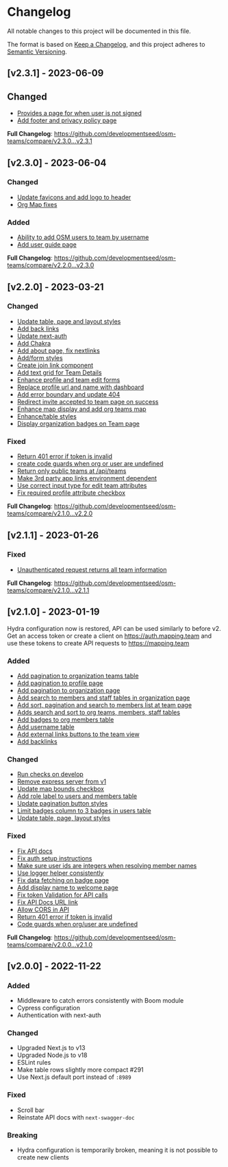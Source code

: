 # Changelog

All notable changes to this project will be documented in this file.

The format is based on [Keep a Changelog](https://keepachangelog.com/en/1.0.0/),
and this project adheres to [Semantic Versioning](https://semver.org/spec/v2.0.0.html).

## [v2.3.1] - 2023-06-09

## Changed
* [Provides a page for when user is not signed](https://github.com/developmentseed/osm-teams/pull/451)
* [Add footer and privacy policy page](https://github.com/developmentseed/osm-teams/pull/452)

**Full Changelog**: https://github.com/developmentseed/osm-teams/compare/v2.3.0...v2.3.1

## [v2.3.0] - 2023-06-04

### Changed
* [Update favicons and add logo to header](https://github.com/developmentseed/osm-teams/pull/439)
* [Org Map fixes](https://github.com/developmentseed/osm-teams/pull/445)

### Added
* [Ability to add OSM users to team by username](https://github.com/developmentseed/osm-teams/pull/438)
* [Add user guide page](https://github.com/developmentseed/osm-teams/pull/447)

**Full Changelog**: https://github.com/developmentseed/osm-teams/compare/v2.2.0...v2.3.0

## [v2.2.0] - 2023-03-21

### Changed

- [Update table, page and layout styles](https://github.com/developmentseed/osm-teams/pull/391)
- [Add back links](https://github.com/developmentseed/osm-teams/pull/392)
- [Update next-auth](https://github.com/developmentseed/osm-teams/pull/407)
- [Add Chakra](https://github.com/developmentseed/osm-teams/pull/411)
- [Add about page, fix nextlinks](https://github.com/developmentseed/osm-teams/pull/413)
- [Add/form styles](https://github.com/developmentseed/osm-teams/pull/416)
- [Create join link component](https://github.com/developmentseed/osm-teams/pull/418)
- [Add text grid for Team Details](https://github.com/developmentseed/osm-teams/pull/421)
- [Enhance profile and team edit forms](https://github.com/developmentseed/osm-teams/pull/423)
- [Replace profile url and name with dashboard](https://github.com/developmentseed/osm-teams/pull/426)
- [Add error boundary and update 404](https://github.com/developmentseed/osm-teams/pull/427)
- [Redirect invite accepted to team page on success](https://github.com/developmentseed/osm-teams/pull/414)
- [Enhance map display and add org teams map](https://github.com/developmentseed/osm-teams/pull/424)
- [Enhance/table styles](https://github.com/developmentseed/osm-teams/pull/420)
- [Display organization badges on Team page](https://github.com/developmentseed/osm-teams/pull/415)

### Fixed

- [Return 401 error if token is invalid](https://github.com/developmentseed/osm-teams/pull/393)
- [create code guards when org or user are undefined](https://github.com/developmentseed/osm-teams/pull/396)
- [Return only public teams at /api/teams](https://github.com/developmentseed/osm-teams/pull/402)
- [Make 3rd party app links environment dependent](https://github.com/developmentseed/osm-teams/pull/409)
- [Use correct input type for edit team attributes](https://github.com/developmentseed/osm-teams/pull/422)
- [Fix required profile attribute checkbox](https://github.com/developmentseed/osm-teams/pull/431)

**Full Changelog**: https://github.com/developmentseed/osm-teams/compare/v2.1.0...v2.2.0

## [v2.1.1] - 2023-01-26

### Fixed

- [Unauthenticated request returns all team information](https://github.com/developmentseed/osm-teams/pull/#398)

**Full Changelog**: <https://github.com/developmentseed/osm-teams/compare/v2.1.0...v2.1.1>

## [v2.1.0] - 2023-01-19

Hydra configuration now is restored, API can be used similarly to before v2. Get an access token or create a
client on <https://auth.mapping.team> and use these tokens to create API requests to <https://mapping.team>

### Added

- [Add pagination to organization teams table](https://github.com/developmentseed/osm-teams/pull/342)
- [Add pagination to profile page](https://github.com/developmentseed/osm-teams/pull/349)
- [Add pagination to organization page](https://github.com/developmentseed/osm-teams/pull/353)
- [Add search to members and staff tables in organization page](https://github.com/developmentseed/osm-teams/pull/367)
- [Add sort, pagination and search to members list at team page](https://github.com/developmentseed/osm-teams/pull/370)
- [Adds search and sort to org teams, members, staff tables](https://github.com/developmentseed/osm-teams/pull/375)
- [Add badges to org members table](https://github.com/developmentseed/osm-teams/pull/384)
- [Add username table](https://github.com/developmentseed/osm-teams/pull/347)
- [Add external links buttons to the team view](https://github.com/developmentseed/osm-teams/pull/378)
- [Add backlinks](https://github.com/developmentseed/osm-teams/pull/392)

### Changed

- [Run checks on develop](https://github.com/developmentseed/osm-teams/pull/366)
- [Remove express server from v1](https://github.com/developmentseed/osm-teams/pull/359)
- [Update map bounds checkbox](https://github.com/developmentseed/osm-teams/pull/374)
- [Add role label to users and members table](https://github.com/developmentseed/osm-teams/pull/389)
- [Update pagination button styles](https://github.com/developmentseed/osm-teams/pull/377)
- [Limit badges column to 3 badges in users table](https://github.com/developmentseed/osm-teams/pull/386)
- [Update table, page, layout styles](https://github.com/developmentseed/osm-teams/pull/391)

### Fixed

- [Fix API docs](https://github.com/developmentseed/osm-teams/pull/346)
- [Fix auth setup instructions](https://github.com/developmentseed/osm-teams/pull/348)
- [Make sure user ids are integers when resolving member names](https://github.com/developmentseed/osm-teams/pull/356)
- [Use logger helper consistently](https://github.com/developmentseed/osm-teams/pull/357)
- [Fix data fetching on badge page](https://github.com/developmentseed/osm-teams/pull/360)
- [Add display name to welcome page](https://github.com/developmentseed/osm-teams/pull/369)
- [Fix token Validation for API calls](https://github.com/developmentseed/osm-teams/pull/372)
- [Fix API Docs URL link](https://github.com/developmentseed/osm-teams/pull/380)
- [Allow CORS in API](https://github.com/developmentseed/osm-teams/pull/381)
- [Return 401 error if token is invalid](https://github.com/developmentseed/osm-teams/pull/393)
- [Code guards when org/user are undefined](https://github.com/developmentseed/osm-teams/pull/396)

**Full Changelog**: <https://github.com/developmentseed/osm-teams/compare/v2.0.0...v2.1.0>

## [v2.0.0] - 2022-11-22

### Added

- Middleware to catch errors consistently with Boom module
- Cypress configuration
- Authentication with next-auth

### Changed

- Upgraded Next.js to v13
- Upgraded Node.js to v18
- ESLint rules
- Make table rows slightly more compact #291
- Use Next.js default port instead of `:8989`

### Fixed

- Scroll bar
- Reinstate API docs with `next-swagger-doc`

### Breaking

- Hydra configuration is temporarily broken, meaning it is not possible to create new clients
